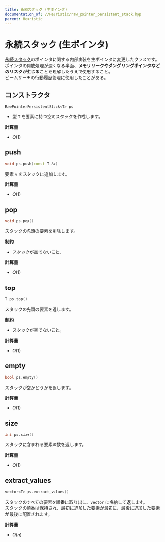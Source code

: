 ```yaml
---
title: 永続スタック (生ポインタ)
documentation_of: //Heuristic/raw_pointer_persistent_stack.hpp
parent: Heuristic
---
```


# 永続スタック (生ポインタ)
[永続スタック](../DataStructure/persistent_stack.hpp)のポインタに関する内部実装を生ポインタに変更したクラスです。  
ポインタの開放処理が速くなる半面、**メモリリークやダングリングポインタなどのリスクが生じる**ことを理解したうえで使用すること。  
ビームサーチの行動履歴管理に使用したことがある。  

## コンストラクタ
```cpp
RawPointerPersistentStack<T> ps
```
- 型 `T` を要素に持つ空のスタックを作成します。

**計算量**

- $O(1)$

## push

```cpp
void ps.push(const T &v)
```

要素 `v` をスタックに追加します。

**計算量**

- $O(1)$

## pop

```cpp
void ps.pop()
```

スタックの先頭の要素を削除します。

**制約**

- スタックが空でないこと。

**計算量**

- $O(1)$

## top

```cpp
T ps.top()
```
スタックの先頭の要素を返します。

**制約**

- スタックが空でないこと。

**計算量**

- $O(1)$

## empty

```cpp
bool ps.empty()
```

スタックが空かどうかを返します。

**計算量**

- $O(1)$

## size

```cpp
int ps.size()
```

スタックに含まれる要素の数を返します。

**計算量**

- $O(1)$

## extract_values

```cpp
vector<T> ps.extract_values()
```

スタックのすべての要素を順番に取り出し、`vector` に格納して返します。  
スタックの順番は保持され、最初に追加した要素が最初に、最後に追加した要素が最後に配置されます。

**計算量**

- $O(n)$
